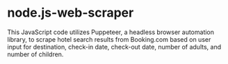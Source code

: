 # node.js-web-scraper
This JavaScript code utilizes Puppeteer, a headless browser automation library, to scrape hotel search results from Booking.com based on user input for destination, check-in date, check-out date, number of adults, and number of children.
